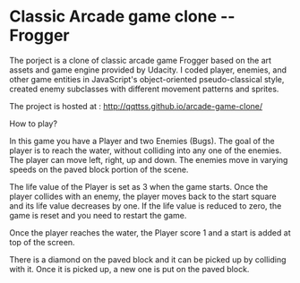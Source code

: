 Classic Arcade game clone -- Frogger
===============================
The porject is a clone of classic arcade game Frogger based on the art assets and game engine provided by Udacity. I coded player, enemies, and other game entities in JavaScript's object-oriented pseudo-classical style, created enemy subclasses with different movement patterns and sprites.

The project is hosted at : http://qqttss.github.io/arcade-game-clone/

How to play?

In this game you have a Player and two Enemies (Bugs). The goal of the player is to reach the water,
without colliding into any one of the enemies. The player can move left, right, up and down.
The enemies move in varying speeds on the paved block portion of the scene.

The life value of the Player is set as 3 when the game starts. Once the player collides with an enemy,
the player moves back to the start square and its life value decreases by one. If the life value is reduced
to zero, the game is reset and you need to restart the game.

Once the player reaches the water, the Player score 1 and a start is added at top of the screen.

There is a diamond on the paved block and it can be picked up by colliding with it. Once it is picked up,
a new one is put on the paved block.

